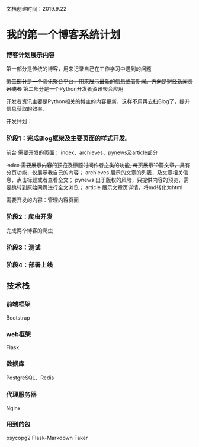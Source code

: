 文档创建时间：2019.9.22

# 我的第一个博客系统计划

### 博客计划展示内容


第一部分是传统的博客，用来记录自己在工作学习中遇到的问题

~~第二部分是一个资讯聚合平台，用来展示最新的信息或者新闻。方向是财经新闻资讯或者~~
第二部分是一个Python开发者资讯聚合应用

开发者资讯主要是Python相关的博主的内容更新，这样不用再去扫Blog了，提升信息获取的效率.


开发计划：

###  阶段1：完成Blog框架及主要页面的样式开发。

前台
需要开发的页面： index、archieves、pynews及article部分

~~index 需要展示内容的预览及标题时间作者之类的功能, 每页展示10篇文章，具有分页功能，仅展示我自己的内容；~~
archieves 展示的文章的列表，及文章相关信息，点击标题或者查看全文；
pynews 出于版权的风险，只提供内容的预览，需要跳转到原始网页进行全文浏览；
article 展示文章页详情，将md转化为html


需要开发的内容：管理内容页面

### 阶段2：爬虫开发
完成两个博客的爬虫


### 阶段3：测试


### 阶段4：部署上线


## 技术栈
### 前端框架
Bootstrap

### web框架
Flask

### 数据库
PostgreSQL、Redis

### 代理服务器
Nginx

### 用到的包
psycopg2
Flask-Markdown
Faker

### 